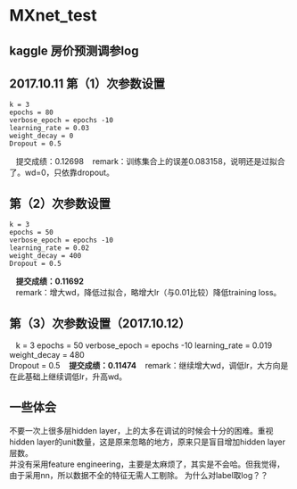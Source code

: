 # MXnet_test
## kaggle 房价预测调参log
## 2017.10.11 第（1）次参数设置
    k = 3
    epochs = 80
    verbose_epoch = epochs -10
    learning_rate = 0.03
    weight_decay = 0
    Dropout = 0.5
    提交成绩：0.12698
    remark：训练集合上的误差0.083158，说明还是过拟合了。wd=0，只依靠dropout。  

## 第（2）次参数设置
    k = 3
    epochs = 50
    verbose_epoch = epochs -10
    learning_rate = 0.02
    weight_decay = 400
    Dropout = 0.5
    **提交成绩：0.11692**  
    remark：增大wd，降低过拟合，略增大lr（与0.01比较）降低training loss。
## 第（3）次参数设置（2017.10.12）
    k = 3
    epochs = 50
    verbose_epoch = epochs -10
    learning_rate = 0.019
    weight_decay = 480  
    Dropout = 0.5
    **提交成绩：0.11474** 
    remark：继续增大wd，调低lr，大方向是在此基础上继续调低lr，升高wd。




## 一些体会
不要一次上很多层hidden layer，上的太多在调试的时候会十分的困难。重视hidden layer的unit数量，这是原来忽略的地方，原来只是盲目增加hidden layer层数。  
并没有采用feature engineering，主要是太麻烦了，其实是不会哈。但我觉得，由于采用nn，所以数据不全的特征无需人工剔除。
为什么对label取log？？
